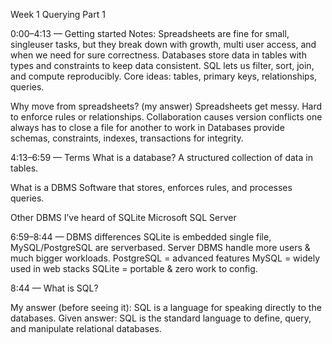 Week 1 Querying Part 1

 0:00–4:13 — Getting started
Notes:
  Spreadsheets are fine for small, singleuser tasks, but they break down with 
growth, multi user access, and when we need for sure  correctness.
  Databases store data in tables with types and constraints to keep data 
consistent.
   SQL lets us filter, sort, join, and compute reproducibly.
  Core ideas: tables, primary keys, relationships, queries.

Why move from spreadsheets? (my answer)
 Spreadsheets get messy. Hard to enforce rules or relationships.
Collaboration causes version conflicts one always has to close a file for 
another to work in
Databases provide schemas, constraints, indexes, transactions for integrity.

 4:13–6:59 — Terms
What is a database?
  A structured collection of data in tables.

What is a DBMS
  Software that stores, enforces rules, and processes queries.

Other DBMS I’ve heard of
SQLite
 Microsoft SQL Server

6:59–8:44 — DBMS differences
 SQLite is embedded single file, MySQL/PostgreSQL are serverbased.
Server DBMS handle more users & much bigger workloads.
PostgreSQL = advanced features MySQL = widely used in web stacks SQLite = 
portable & zero work to config.

8:44 — What is SQL?

My answer (before seeing it):
SQL is a language for speaking directly to the databases.
Given answer: 
SQL is the standard language to define, query, and manipulate relational 
databases.
